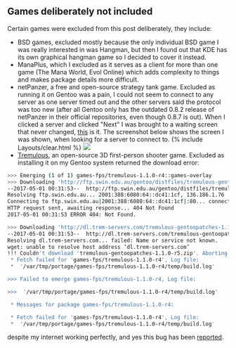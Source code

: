 ## Games deliberately not included
Certain games were excluded from this post deliberately, they include:

* BSD games, excluded mostly because the only individual BSD game I was really interested in was Hangman, but then I found out that KDE has its own graphical hangman game so I decided to cover it instead.
* ManaPlus, which I excluded as it serves as a client for more than one game (The Mana World, Evol Online) which adds complexity to things and makes package details more difficult. 
* netPanzer, a free and open-source strategy tank game. Excluded as running it on Gentoo was a pain, I could not seem to connect to any server as one server timed out and the other servers said the protocol was too new (after all Gentoo only has the outdated 0.8.2 release of netPanzer in their official repositories, even though 0.8.7 is out). When I clicked a server and clicked "Next" I was brought to a waiting screen that never changed, [this](https://fusion809.github.io/images/Games/netPanzer-next-screen.png) is it. The screenshot below shows the screen I was shown, when looking for a server to connect to.
{% include Layouts/clear.html %}
![](https://fusion809.github.io/images/Games/netPanzer-server-issue.png)
* [Tremulous](http://tremulous.net/), an open-source 3D first-person shooter game. Excluded as installing it on my Gentoo system returned the download error:

```bash
>>> Emerging (1 of 1) games-fps/tremulous-1.1.0-r4::games-overlay
>>> Downloading 'http://ftp.swin.edu.au/gentoo/distfiles/tremulous-gentoopatches-1.1.0-r5.zip'
--2017-05-01 00:31:53--  http://ftp.swin.edu.au/gentoo/distfiles/tremulous-gentoopatches-1.1.0-r5.zip
Resolving ftp.swin.edu.au... 2001:388:6080:64::dc41:1cf, 136.186.1.76
Connecting to ftp.swin.edu.au|2001:388:6080:64::dc41:1cf|:80... connected.
HTTP request sent, awaiting response... 404 Not Found
2017-05-01 00:31:53 ERROR 404: Not Found.

>>> Downloading 'http://dl.trem-servers.com/tremulous-gentoopatches-1.1.0-r5.zip'
--2017-05-01 00:31:53--  http://dl.trem-servers.com/tremulous-gentoopatches-1.1.0-r5.zip
Resolving dl.trem-servers.com... failed: Name or service not known.
wget: unable to resolve host address ‘dl.trem-servers.com’
!!! Couldn't download 'tremulous-gentoopatches-1.1.0-r5.zip'. Aborting.
 * Fetch failed for 'games-fps/tremulous-1.1.0-r4', Log file:
 *  '/var/tmp/portage/games-fps/tremulous-1.1.0-r4/temp/build.log'

>>> Failed to emerge games-fps/tremulous-1.1.0-r4, Log file:

>>>  '/var/tmp/portage/games-fps/tremulous-1.1.0-r4/temp/build.log'

 * Messages for package games-fps/tremulous-1.1.0-r4:

 * Fetch failed for 'games-fps/tremulous-1.1.0-r4', Log file:
 *  '/var/tmp/portage/games-fps/tremulous-1.1.0-r4/temp/build.log'
```

despite my internet working perfectly, and yes this bug has been [reported](https://github.com/hasufell/games-overlay/issues/68). 
